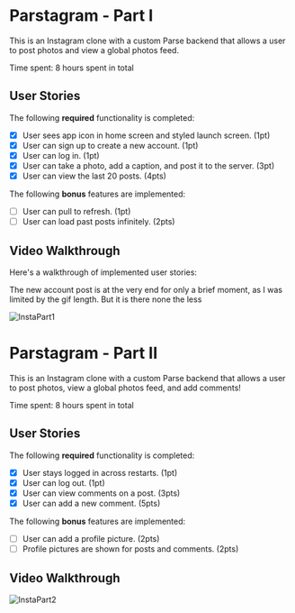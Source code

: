 # Parstagram - Part I

This is an Instagram clone with a custom Parse backend that allows a user to post photos and view a global photos feed.

Time spent: 8 hours spent in total

## User Stories

The following **required** functionality is completed:

- [X] User sees app icon in home screen and styled launch screen. (1pt)
- [X] User can sign up to create a new account. (1pt)
- [X] User can log in. (1pt)
- [X] User can take a photo, add a caption, and post it to the server. (3pt)
- [X] User can view the last 20 posts. (4pts)

The following **bonus** features are implemented:

- [ ] User can pull to refresh. (1pt)
- [ ] User can load past posts infinitely. (2pts)

## Video Walkthrough

Here's a walkthrough of implemented user stories:

The new account post is at the very end for only a brief moment, as I was limited by the gif length. But it is there none the less

![InstaPart1](https://user-images.githubusercontent.com/89956735/136869255-5078b7b2-25b0-4d17-9b37-cea27ce85077.gif)


# Parstagram - Part II

This is an Instagram clone with a custom Parse backend that allows a user to post photos, view a global photos feed, and add comments!

Time spent: 8 hours spent in total

## User Stories

The following **required** functionality is completed:

- [X] User stays logged in across restarts. (1pt)
- [X] User can log out. (1pt)
- [X] User can view comments on a post. (3pts)
- [X] User can add a new comment. (5pts)

The following **bonus** features are implemented:

- [ ] User can add a profile picture. (2pts)
- [ ] Profile pictures are shown for posts and comments. (2pts)

## Video Walkthrough

![InstaPart2](https://user-images.githubusercontent.com/89956735/138178970-47e1cfa5-410b-4108-8f50-09366a8c308a.gif)

